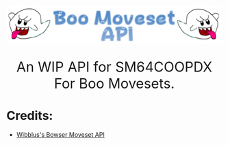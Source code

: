 <p align=center> <img src="images/BooApiLogo.png" width="800"> </p>

<p align="center" style="font-size: 32px">An WIP API for SM64COOPDX For Boo Movesets.</p>


# Credits:
- [Wibblus's Bowser Moveset API](https://github.com/wibblus/)
